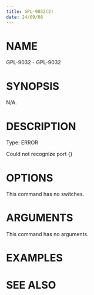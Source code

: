 ```yaml
---
title: GPL-9032(2)
date: 24/09/08
---
```


# NAME

GPL-9032 - GPL-9032

# SYNOPSIS

N/A.

# DESCRIPTION

Type: ERROR

Could not recognize port {}

# OPTIONS

This command has no switches.

# ARGUMENTS

This command has no arguments.

# EXAMPLES

# SEE ALSO
